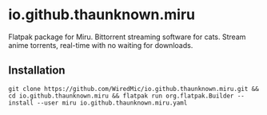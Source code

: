 # io.github.thaunknown.miru
Flatpak package for Miru. Bittorrent streaming software for cats. Stream anime torrents, real-time with no waiting for downloads.
## Installation
`git clone https://github.com/WiredMic/io.github.thaunknown.miru.git && cd io.github.thaunknown.miru && flatpak run org.flatpak.Builder --install --user miru io.github.thaunknown.miru.yaml`
